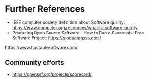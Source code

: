 # Further References

- IEEE computer society definition about Software quality: https://www.computer.org/resources/what-is-software-quality
- Producing Open Source Software - How to Run a Successful Free Software Project: https://producingoss.com/

https://www.trustablesoftware.com/


## Community efforts

- https://openssf.org/projects/scorecard/

